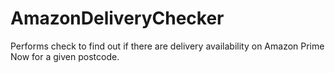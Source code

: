 # AmazonDeliveryChecker
Performs check to find out if there are delivery availability on Amazon Prime Now for a given postcode.
